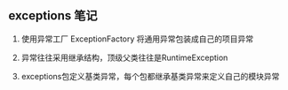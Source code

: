 ## exceptions 笔记

1. 使用异常工厂 ExceptionFactory 将通用异常包装成自己的项目异常

2. 异常往往采用继承结构，顶级父类往往是RuntimeException

3. exceptions包定义基类异常，每个包都继承基类异常来定义自己的模块异常
